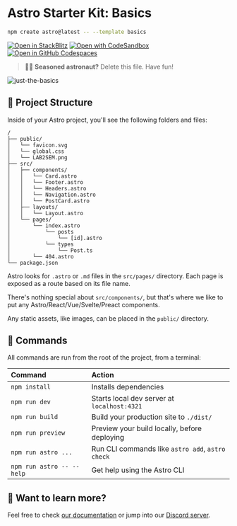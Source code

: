 # Astro Starter Kit: Basics

```sh
npm create astro@latest -- --template basics
```

[![Open in StackBlitz](https://developer.stackblitz.com/img/open_in_stackblitz.svg)](https://stackblitz.com/github/withastro/astro/tree/latest/examples/basics)
[![Open with CodeSandbox](https://assets.codesandbox.io/github/button-edit-lime.svg)](https://codesandbox.io/p/sandbox/github/withastro/astro/tree/latest/examples/basics)
[![Open in GitHub Codespaces](https://github.com/codespaces/badge.svg)](https://codespaces.new/withastro/astro?devcontainer_path=.devcontainer/basics/devcontainer.json)

> 🧑‍🚀 **Seasoned astronaut?** Delete this file. Have fun!

![just-the-basics](https://scontent.flpb2-1.fna.fbcdn.net/v/t39.30808-6/436351582_2315991455270808_1617424408697749177_n.jpg?_nc_cat=102&ccb=1-7&_nc_sid=5f2048&_nc_ohc=zWBhwxUa04kAb4HQaBY&_nc_ht=scontent.flpb2-1.fna&oh=00_AfDEtL9-um1eO2JBrxeJ5GvbeqZadcgpNo54ceSuK-F2fg&oe=6616AB26)

## 🚀 Project Structure

Inside of your Astro project, you'll see the following folders and files:

```text
/
├── public/
│   └── favicon.svg
│   └── global.css
│   └── LAB2SEM.png
├── src/
│   ├── components/
│   │   └── Card.astro
│   │   └── Footer.astro
│   │   └── Headers.astro
│   │   └── Navigation.astro
│   │   └── PostCard.astro
│   ├── layouts/
│   │   └── Layout.astro
│   └── pages/
│       └── index.astro
│           └── posts 
│               └── [id].astro
│           └── types 
│               └── Post.ts
│       └── 404.astro
└── package.json
```

Astro looks for `.astro` or `.md` files in the `src/pages/` directory. Each page is exposed as a route based on its file name.

There's nothing special about `src/components/`, but that's where we like to put any Astro/React/Vue/Svelte/Preact components.

Any static assets, like images, can be placed in the `public/` directory.

## 🧞 Commands

All commands are run from the root of the project, from a terminal:

| Command                   | Action                                           |
| :------------------------ | :----------------------------------------------- |
| `npm install`             | Installs dependencies                            |
| `npm run dev`             | Starts local dev server at `localhost:4321`      |
| `npm run build`           | Build your production site to `./dist/`          |
| `npm run preview`         | Preview your build locally, before deploying     |
| `npm run astro ...`       | Run CLI commands like `astro add`, `astro check` |
| `npm run astro -- --help` | Get help using the Astro CLI                     |

## 👀 Want to learn more?

Feel free to check [our documentation](https://docs.astro.build) or jump into our [Discord server](https://astro.build/chat).
